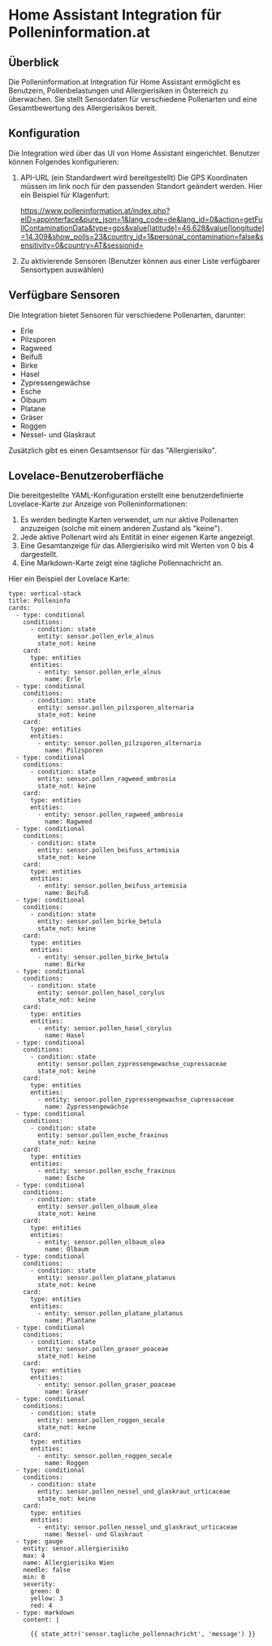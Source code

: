 # Home Assistant Integration für Polleninformation.at

## Überblick
Die Polleninformation.at Integration für Home Assistant ermöglicht es Benutzern, Pollenbelastungen und Allergierisiken in Österreich zu überwachen. Sie stellt Sensordaten für verschiedene Pollenarten und eine Gesamtbewertung des Allergierisikos bereit.

## Konfiguration
Die Integration wird über das UI von Home Assistant eingerichtet. Benutzer können Folgendes konfigurieren:

1. API-URL (ein Standardwert wird bereitgestellt)
   Die GPS Koordinaten müssen im link noch für den passenden Standort geändert werden. Hier ein Beispiel für Klagenfurt:

   https://www.polleninformation.at/index.php?eID=appinterface&pure_json=1&lang_code=de&lang_id=0&action=getFullContaminationData&type=gps&value[latitude]=46.628&value[longitude]=14.309&show_polls=23&country_id=1&personal_contamination=false&sensitivity=0&country=AT&sessionid=

3. Zu aktivierende Sensoren (Benutzer können aus einer Liste verfügbarer Sensortypen auswählen)

## Verfügbare Sensoren
Die Integration bietet Sensoren für verschiedene Pollenarten, darunter:

- Erle
- Pilzsporen
- Ragweed
- Beifuß
- Birke
- Hasel
- Zypressengewächse
- Esche
- Ölbaum
- Platane
- Gräser
- Roggen
- Nessel- und Glaskraut

Zusätzlich gibt es einen Gesamtsensor für das "Allergierisiko".

## Lovelace-Benutzeroberfläche
Die bereitgestellte YAML-Konfiguration erstellt eine benutzerdefinierte Lovelace-Karte zur Anzeige von Polleninformationen:

1. Es werden bedingte Karten verwendet, um nur aktive Pollenarten anzuzeigen (solche mit einem anderen Zustand als "keine").
2. Jede aktive Pollenart wird als Entität in einer eigenen Karte angezeigt.
3. Eine Gesamtanzeige für das Allergierisiko wird mit Werten von 0 bis 4 dargestellt.
4. Eine Markdown-Karte zeigt eine tägliche Pollennachricht an.

Hier ein Beispiel der Lovelace Karte:

```
type: vertical-stack
title: Polleninfo
cards:
  - type: conditional
    conditions:
      - condition: state
        entity: sensor.pollen_erle_alnus
        state_not: keine
    card:
      type: entities
      entities:
        - entity: sensor.pollen_erle_alnus
          name: Erle
  - type: conditional
    conditions:
      - condition: state
        entity: sensor.pollen_pilzsporen_alternaria
        state_not: keine
    card:
      type: entities
      entities:
        - entity: sensor.pollen_pilzsporen_alternaria
          name: Pilzsporen
  - type: conditional
    conditions:
      - condition: state
        entity: sensor.pollen_ragweed_ambrosia
        state_not: keine
    card:
      type: entities
      entities:
        - entity: sensor.pollen_ragweed_ambrosia
          name: Ragweed
  - type: conditional
    conditions:
      - condition: state
        entity: sensor.pollen_beifuss_artemisia
        state_not: keine
    card:
      type: entities
      entities:
        - entity: sensor.pollen_beifuss_artemisia
          name: Beifuß
  - type: conditional
    conditions:
      - condition: state
        entity: sensor.pollen_birke_betula
        state_not: keine
    card:
      type: entities
      entities:
        - entity: sensor.pollen_birke_betula
          name: Birke
  - type: conditional
    conditions:
      - condition: state
        entity: sensor.pollen_hasel_corylus
        state_not: keine
    card:
      type: entities
      entities:
        - entity: sensor.pollen_hasel_corylus
          name: Hasel
  - type: conditional
    conditions:
      - condition: state
        entity: sensor.pollen_zypressengewachse_cupressaceae
        state_not: keine
    card:
      type: entities
      entities:
        - entity: sensor.pollen_zypressengewachse_cupressaceae
          name: Zypressengewächse
  - type: conditional
    conditions:
      - condition: state
        entity: sensor.pollen_esche_fraxinus
        state_not: keine
    card:
      type: entities
      entities:
        - entity: sensor.pollen_esche_fraxinus
          name: Esche
  - type: conditional
    conditions:
      - condition: state
        entity: sensor.pollen_olbaum_olea
        state_not: keine
    card:
      type: entities
      entities:
        - entity: sensor.pollen_olbaum_olea
          name: Ölbaum
  - type: conditional
    conditions:
      - condition: state
        entity: sensor.pollen_platane_platanus
        state_not: keine
    card:
      type: entities
      entities:
        - entity: sensor.pollen_platane_platanus
          name: Plantane
  - type: conditional
    conditions:
      - condition: state
        entity: sensor.pollen_graser_poaceae
        state_not: keine
    card:
      type: entities
      entities:
        - entity: sensor.pollen_graser_poaceae
          name: Gräser
  - type: conditional
    conditions:
      - condition: state
        entity: sensor.pollen_roggen_secale
        state_not: keine
    card:
      type: entities
      entities:
        - entity: sensor.pollen_roggen_secale
          name: Roggen
  - type: conditional
    conditions:
      - condition: state
        entity: sensor.pollen_nessel_und_glaskraut_urticaceae
        state_not: keine
    card:
      type: entities
      entities:
        - entity: sensor.pollen_nessel_und_glaskraut_urticaceae
          name: Nessel- und Glaskraut
  - type: gauge
    entity: sensor.allergierisiko
    max: 4
    name: Allergierisiko Wien
    needle: false
    min: 0
    severity:
      green: 0
      yellow: 3
      red: 4
  - type: markdown
    content: |

      {{ state_attr('sensor.tagliche_pollennachricht', 'message') }}
```

